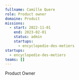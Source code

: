 ```yaml
---
fullname: Camille Quere
role: Product owner
domaine: Produit
missions:
  - start: 2022-11-01
    end: 2023-02-01
    status: admin
    startups:
      - encyclopedie-des-metiers
startups:
  - encyclopedie-des-metiers
teams: []
---
```

Product Owner